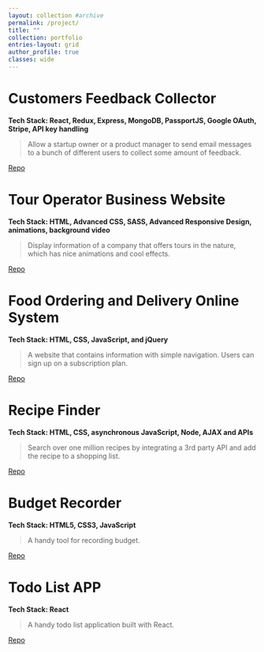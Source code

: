 ```yaml
---
layout: collection #archive
permalink: /project/
title: ""
collection: portfolio
entries-layout: grid
author_profile: true
classes: wide
---
```


# Customers Feedback Collector
**Tech Stack: React, Redux, Express, MongoDB, PassportJS, Google OAuth, Stripe, API key handling**
>Allow a startup owner or a product manager to send email messages to a bunch of different users to collect some amount of feedback.

<a href="https://github.com/YifanBu/Feedback-Collector" class="btn btn--info" target="_blank">Repo</a>

# Tour Operator Business Website
**Tech Stack: HTML, Advanced CSS, SASS, Advanced Responsive Design, animations, background video**
>Display information of a company that offers tours in the nature, which has nice animations and cool effects.

<a href="https://github.com/YifanBu/Tour-Operator" class="btn btn--info" target="_blank">Repo</a>

# Food Ordering and Delivery Online System  
**Tech Stack: HTML, CSS, JavaScript, and jQuery**
>A website that contains information with simple navigation. Users can sign up on a subscription plan.

<a href="https://github.com/YifanBu/Food-Delivery" class="btn btn--info" target="_blank">Repo</a>

# Recipe Finder
**Tech Stack: HTML, CSS, asynchronous JavaScript, Node, AJAX and APIs**
>Search over one million recipes by integrating a 3rd party API and add the recipe to a shopping list. 

<a href="https://github.com/YifanBu/Recipe-Finder" class="btn btn--info" target="_blank">Repo</a>

# Budget Recorder
**Tech Stack: HTML5, CSS3, JavaScript**
>A handy tool for recording budget.

<a href="https://github.com/YifanBu/Budget-Recorder" class="btn btn--info" target="_blank">Repo</a>

# Todo List APP
**Tech Stack: React**
>A handy todo list application built with React.

<a href="https://github.com/YifanBu/todo-list" class="btn btn--info" target="_blank">Repo</a>
